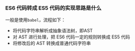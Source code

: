 ### ES6 代码转成 ES5 代码的实现思路是什么 
一般是使用`babel`，流程如下：
- 将代码字符串解析成抽象语法树，即AST
- 对 AST 进行处理，把 ES6 代码一定的规则转换成 ES5 代码
- 将修改后的 AST 转换成普通代码字符串